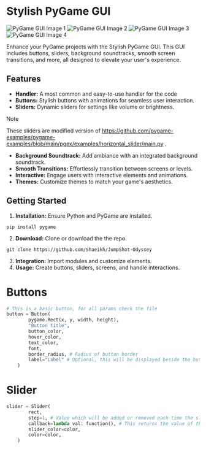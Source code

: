 # Stylish PyGame GUI

![PyGame GUI Image 1](https://github.com/Shaeikh/JumpShot-Odyssey/assets/51645154/a0690710-6199-4d0a-a961-3b2f1cfff5c4)
![PyGame GUI Image 2](https://github.com/Shaeikh/JumpShot-Odyssey/assets/51645154/1e74cab0-5e63-4b03-b77f-928d230a9a32)
![PyGame GUI Image 3](https://github.com/Shaeikh/JumpShot-Odyssey/assets/51645154/975faf8e-31d5-47ee-8ceb-14724cc87fd1)
![PyGame GUI Image 4](https://github.com/Shaeikh/JumpShot-Odyssey/assets/51645154/20fe6ae4-93ba-48b1-9fa0-c8b6da4c21fc)




Enhance your PyGame projects with the Stylish PyGame GUI. This GUI includes buttons, sliders, background soundtracks, smooth screen transitions, and more, all designed to elevate your user's experience.

## Features

- **Handler:** A most common and easy-to-use handler for the code
- **Buttons:** Stylish buttons with animations for seamless user interaction.
- **Sliders:** Dynamic sliders for settings like volume or brightness.
> [!NOTE]
> These sliders are modified version of https://github.com/pygame-examples/pygame-examples/blob/main/pgex/examples/horizontal_slider/main.py .
- **Background Soundtrack:** Add ambiance with an integrated background soundtrack.
- **Smooth Transitions:** Effortlessly transition between screens or levels.
- **Interactive:** Engage users with interactive elements and animations.
- **Themes:** Customize themes to match your game's aesthetics.

## Getting Started

1. **Installation:** Ensure Python and PyGame are installed.
```shell
pip install pygame
```
2. **Download:** Clone or download the the repo.
```shell
git clone https://github.com/Shaeikh/JumpShot-Odyssey
```
3. **Integration:** Import modules and customize elements.
4. **Usage:** Create buttons, sliders, screens, and handle interactions.

# Buttons
```py
# This is a basic button, for all params check the file
button = Button(
        pygame.Rect(x, y, width, height),
        "Button title",
        button_color,
        hover_color,
        text_color,
        font,
        border_radius, # Radius of button border 
        label="Label" # Optional, this will be displayed beside the button
    )
```

# Slider
```py
slider = Slider(
        rect,
        step=1, # Value which will be added or removed each time the slider is moved
        callback=lambda val: function(), # This returns the value of the slider 
        slider_color=color,
        color=color,
    )
```


